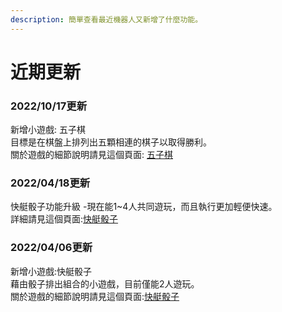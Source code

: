 ```yaml
---
description: 簡單查看最近機器人又新增了什麼功能。
---
```


# 近期更新

### 2022/10/17更新

新增小遊戲: 五子棋\
目標是在棋盤上排列出五顆相連的棋子以取得勝利。\
關於遊戲的細節說明請見這個頁面: [五子棋](../function-help/game-function/gomoku.md)

### 2022/04/18更新

快艇骰子功能升級 -現在能1\~4人共同遊玩，而且執行更加輕便快速。\
詳細請見這個頁面:[快艇骰子](../function-help/game-function/yacht-dice.md)

### 2022/04/06更新

新增小遊戲:快艇骰子\
藉由骰子排出組合的小遊戲，目前僅能2人遊玩。\
關於遊戲的細節說明請見這個頁面:[快艇骰子](../function-help/game-function/yacht-dice.md)

